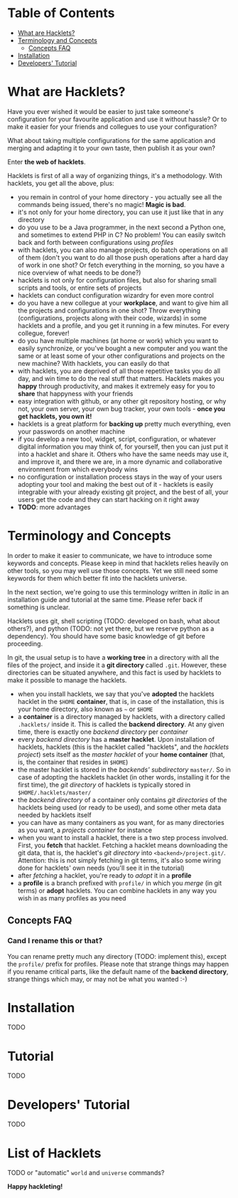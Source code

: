 # Table of Contents

* [What are Hacklets?](#what-are-hacklets)
* [Terminology and Concepts](#terminology-and-concepts)
    * [Concepts FAQ](#concepts-faq)
* [Installation](#installation)
* [Developers' Tutorial](#developers-tutorial)

# What are Hacklets?

Have you ever wished it would be easier to just take someone's configuration
for your favourite application and use it without hassle? Or to make it easier
for your friends and collegues to use your configuration?

What about taking multiple configurations for the same application and merging
and adapting it to your own taste, then publish it as your own?

Enter **the web of hacklets**.

Hacklets is first of all a way of organizing things, it's a methodology. With
hacklets, you get all the above, plus:

* you remain in control of your home directory - you actually see all the
  commands being issued, there's no magic! **Magic is bad**.
* it's not only for your home directory, you can use it just like that in any
  directory
* do you use to be a Java programmer, in the next second a Python one, and
  sometimes to extend PHP in C? No problem! You can easily switch back and
  forth between configurations using *profiles*
* with hacklets, you can also manage projects, do batch operations on all of
  them (don't you want to do all those push operations after a hard day of work
  in one shot? Or fetch everything in the morning, so you have a nice overview
  of what needs to be done?)
* hacklets is not only for configuration files, but also for sharing small
  scripts and tools, or entire sets of projects
* hacklets can conduct configuration wizardry for even more control
* do you have a new collegue at your **workplace**, and want to give him all
  the projects and configurations in one shot? Throw everything
  (configurations, projects along with their code, wizards) in some hacklets
  and a profile, and you get it running in a few minutes. For every collegue,
  forever!
* do you have multiple machines (at home or work) which you want to easily
  synchronize, or you've bought a new computer and you want the same or at
  least some of your other configurations and projects on the new machine? With
  hacklets, you can easily do that
* with hacklets, you are deprived of all those repetitive tasks you do all day,
  and win time to do the real stuff that matters. Hacklets makes you **happy**
  through productivity, and makes it extremely easy for you to **share** that
  happyness with your friends
* easy integration with github, or any other git repository hosting, or why
  not, your own server, your own bug tracker, your own tools - **once you get
  hacklets, you own it!**
* hacklets is a great platform for **backing up** pretty much everything, even
  your passwords on another machine
* if you develop a new tool, widget, script, configuration, or whatever digital
  information you may think of, for yourself, then you can just put it into
  a hacklet and share it. Others who have the same needs may use it, and
  improve it, and there we are, in a more dynamic and collaborative environment
  from which everybody wins
* no configuration or installation process stays in the way of your users
  adopting your tool and making the best out of it - hacklets is easily
  integrable with your already existing git project, and the best of all, your
  users get the code and they can start hacking on it right away
* **TODO**: more advantages

# Terminology and Concepts

In order to make it easier to communicate, we have to introduce some keywords
and concepts. Please keep in mind that hacklets relies heavily on other tools,
so you may well use those concepts. Yet we still need some keywords for them
which better fit into the hacklets universe.

In the next section, we're going to use this terminology written in *italic* in
an installation guide and tutorial at the same time. Please refer back if
something is unclear.

Hacklets uses git, shell scripting (TODO: developed on bash, what about
others?), and python (TODO: not yet there, but we reserve python as
a dependency). You should have some basic knowledge of git before proceeding.

In git, the usual setup is to have a **working tree** in a directory with all
the files of the project, and inside it a **git directory** called `.git`.
However, these directories can be situated anywhere, and this fact is used by
hacklets to make it possible to manage the hacklets.

* when you install hacklets, we say that you've **adopted** the hacklets
  hacklet in the `$HOME` **container**, that is, in case of the installation,
  this is your home directory, also known as `~` or `$HOME`
* a **container** is a directory managed by hacklets, with a directory called
  `.hacklets/` inside it. This is called the **backend directory**. At any
  given time, there is exactly one *backend directory* per *container*
* every *backend directory* has a **master hacklet**. Upon installation of
  hacklets, hacklets (this is the hacklet called "hacklets", and the *hacklets
  project*) sets itself as the *master hacklet* of your **home container** (that,
  is, the container that resides in `$HOME`)
* the master hacklet is stored in the *backends' subdirectory* `master/`. So in
  case of adopting the hacklets hacklet (in other words, installing it for the
  first time), the *git directory* of hacklets is typically stored in
  `$HOME/.hacklets/master/`
* the *backend directory* of a container only contains *git directories* of the
  hacklets being used (or ready to be used), and some other meta data needed by
  hacklets itself
* you can have as many containers as you want, for as many directories as you
  want, a *projects container* for instance
* when you want to install a hacklet, there is a two step process involved.
  First, you **fetch** that hacklet. Fetching a hacklet means downloading the
  git data, that is, the hacklet's *git directory* into `<backend>/project.git/`.
  Attention: this is not simply fetching in git terms, it's also some wiring
  done for hacklets' own needs (you'll see it in the tutorial)
* after *fetching* a hacklet, you're ready to *adopt* it in a **profile**
* a **profile** is a branch prefixed with `profile/` in which you *merge* (in git
  terms) or **adopt** hacklets. You can combine hacklets in any way you wish in
  as many profiles as you need

## Concepts FAQ

### Cand I rename this or that?
You can rename pretty much any directory (TODO: implement this), except the
`profile/` prefix for profiles. Please note that strange things may happen if
you rename critical parts, like the default name of the **backend directory**,
strange things which may, or may not be what you wanted :-)

# Installation

TODO

# Tutorial

TODO

# Developers' Tutorial

TODO

# List of Hacklets

TODO or "automatic" `world` and `universe` commands?

**Happy hackleting!**
